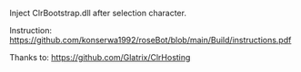 Inject ClrBootstrap.dll after selection character.

Instruction: https://github.com/konserwa1992/roseBot/blob/main/Build/instructions.pdf

Thanks to: https://github.com/Glatrix/ClrHosting
